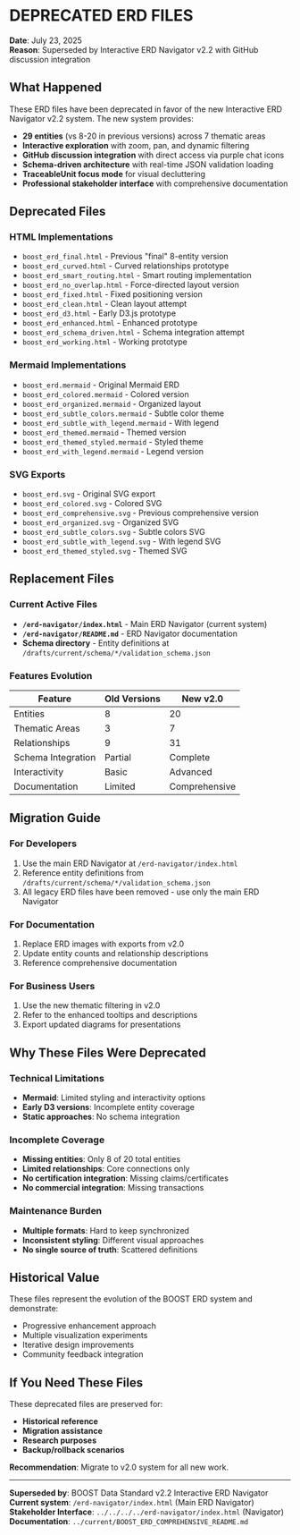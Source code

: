 # DEPRECATED ERD FILES

**Date**: July 23, 2025  
**Reason**: Superseded by Interactive ERD Navigator v2.2 with GitHub discussion integration

## What Happened

These ERD files have been deprecated in favor of the new Interactive ERD Navigator v2.2 system. The new system provides:

- **29 entities** (vs 8-20 in previous versions) across 7 thematic areas
- **Interactive exploration** with zoom, pan, and dynamic filtering
- **GitHub discussion integration** with direct access via purple chat icons
- **Schema-driven architecture** with real-time JSON validation loading
- **TraceableUnit focus mode** for visual decluttering
- **Professional stakeholder interface** with comprehensive documentation

## Deprecated Files

### HTML Implementations
- `boost_erd_final.html` - Previous "final" 8-entity version
- `boost_erd_curved.html` - Curved relationships prototype
- `boost_erd_smart_routing.html` - Smart routing implementation
- `boost_erd_no_overlap.html` - Force-directed layout version
- `boost_erd_fixed.html` - Fixed positioning version
- `boost_erd_clean.html` - Clean layout attempt
- `boost_erd_d3.html` - Early D3.js prototype  
- `boost_erd_enhanced.html` - Enhanced prototype
- `boost_erd_schema_driven.html` - Schema integration attempt
- `boost_erd_working.html` - Working prototype

### Mermaid Implementations
- `boost_erd.mermaid` - Original Mermaid ERD
- `boost_erd_colored.mermaid` - Colored version
- `boost_erd_organized.mermaid` - Organized layout
- `boost_erd_subtle_colors.mermaid` - Subtle color theme
- `boost_erd_subtle_with_legend.mermaid` - With legend
- `boost_erd_themed.mermaid` - Themed version
- `boost_erd_themed_styled.mermaid` - Styled theme
- `boost_erd_with_legend.mermaid` - Legend version

### SVG Exports
- `boost_erd.svg` - Original SVG export
- `boost_erd_colored.svg` - Colored SVG
- `boost_erd_comprehensive.svg` - Previous comprehensive version
- `boost_erd_organized.svg` - Organized SVG
- `boost_erd_subtle_colors.svg` - Subtle colors SVG
- `boost_erd_subtle_with_legend.svg` - With legend SVG  
- `boost_erd_themed_styled.svg` - Themed SVG

## Replacement Files

### Current Active Files
- **`/erd-navigator/index.html`** - Main ERD Navigator (current system)
- **`/erd-navigator/README.md`** - ERD Navigator documentation
- **Schema directory** - Entity definitions at `/drafts/current/schema/*/validation_schema.json`

### Features Evolution

| Feature | Old Versions | New v2.0 |
|---------|--------------|----------|
| Entities | 8 | 20 |
| Thematic Areas | 3 | 7 |
| Relationships | 9 | 31 |
| Schema Integration | Partial | Complete |
| Interactivity | Basic | Advanced |
| Documentation | Limited | Comprehensive |

## Migration Guide

### For Developers
1. Use the main ERD Navigator at `/erd-navigator/index.html`
2. Reference entity definitions from `/drafts/current/schema/*/validation_schema.json`
3. All legacy ERD files have been removed - use only the main ERD Navigator

### For Documentation
1. Replace ERD images with exports from v2.0
2. Update entity counts and relationship descriptions
3. Reference comprehensive documentation

### For Business Users
1. Use the new thematic filtering in v2.0
2. Refer to the enhanced tooltips and descriptions
3. Export updated diagrams for presentations

## Why These Files Were Deprecated

### Technical Limitations
- **Mermaid**: Limited styling and interactivity options
- **Early D3 versions**: Incomplete entity coverage
- **Static approaches**: No schema integration

### Incomplete Coverage
- **Missing entities**: Only 8 of 20 total entities
- **Limited relationships**: Core connections only
- **No certification integration**: Missing claims/certificates
- **No commercial integration**: Missing transactions

### Maintenance Burden
- **Multiple formats**: Hard to keep synchronized
- **Inconsistent styling**: Different visual approaches
- **No single source of truth**: Scattered definitions

## Historical Value

These files represent the evolution of the BOOST ERD system and demonstrate:
- Progressive enhancement approach
- Multiple visualization experiments
- Iterative design improvements
- Community feedback integration

## If You Need These Files

These deprecated files are preserved for:
- **Historical reference**
- **Migration assistance** 
- **Research purposes**
- **Backup/rollback scenarios**

**Recommendation**: Migrate to v2.0 system for all new work.

---

**Superseded by**: BOOST Data Standard v2.2 Interactive ERD Navigator  
**Current system**: `/erd-navigator/index.html` (Main ERD Navigator)  
**Stakeholder Interface**: `../../../../erd-navigator/index.html` (Navigator)  
**Documentation**: `../current/BOOST_ERD_COMPREHENSIVE_README.md`